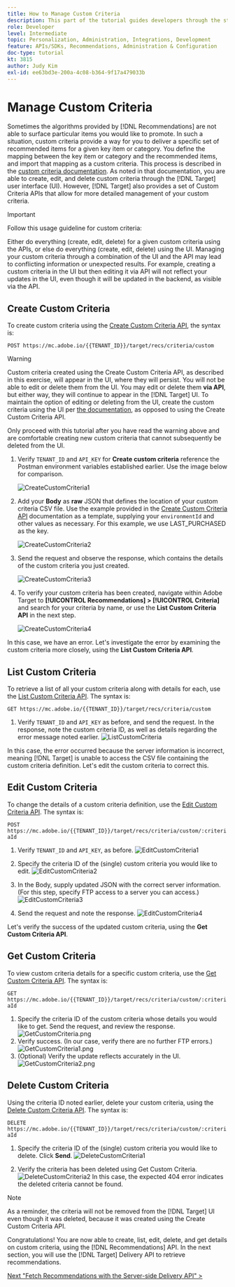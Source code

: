 ```yaml
---
title: How to Manage Custom Criteria
description: This part of the tutorial guides developers through the steps required to use Adobe Target APIs to manage, create, list, edit, get, and delete Adobe Target Recommendations criteria.
role: Developer
level: Intermediate
topic: Personalization, Administration, Integrations, Development
feature: APIs/SDKs, Recommendations, Administration & Configuration
doc-type: tutorial
kt: 3815
author: Judy Kim
exl-id: ee63bd3e-200a-4c08-b364-9f17a479033b
---
```

# Manage Custom Criteria

Sometimes the algorithms provided by [!DNL Recommendations] are not able to surface particular items you would like to promote. In such a situation, custom criteria provide a way for you to deliver a specific set of recommended items for a given key item or category. You define the mapping between the key item or category and the recommended items, and import that mapping as a custom criteria. This process is described in the [custom criteria documentation](https://experienceleague.adobe.com/docs/target/using/recommendations/criteria/recommendations-csv.html?lang=en). As noted in that documentation, you are able to create, edit, and delete custom criteria through the [!DNL Target] user interface (UI). However, [!DNL Target] also provides a set of Custom Criteria APIs that allow for more detailed management of your custom criteria.

>[!IMPORTANT]
>
>Follow this usage guideline for custom criteria:
>
> Either do everything (create, edit, delete) for a given custom criteria using the APIs, or else do everything (create, edit, delete) using the UI. Managing your custom criteria through a combination of the UI and the API may lead to conflicting information or unexpected results. For example, creating a custom criteria in the UI but then editing it via API will not reflect your updates in the UI, even though it will be updated in the backend, as visible via the API.

## Create Custom Criteria

To create custom criteria using the [Create Custom Criteria API](https://developers.adobetarget.com/api/recommendations/#operation/createCriteriaCustom), the syntax is:

`POST https://mc.adobe.io/{{TENANT_ID}}/target/recs/criteria/custom`

>[!WARNING]
>
>Custom criteria created using the Create Custom Criteria API, as described in this exercise, will appear in the UI, where they will persist. You will not be able to edit or delete them from the UI. You may edit or delete them **via API**, but either way, they will continue to appear in the [!DNL Target] UI. To maintain the option of editing or deleting from the UI, create the custom criteria using the UI per [the documentation](https://experienceleague.adobe.com/docs/target/using/recommendations/criteria/recommendations-csv.html?lang=en), as opposed to using the Create Custom Criteria API.

Only proceed with this tutorial after you have read the warning above and are comfortable creating new custom criteria that cannot subsequently be deleted from the UI.

1. Verify `TENANT_ID` and `API_KEY` for **Create custom criteria** reference the Postman environment variables established earlier. Use the image below for comparison.

    ![CreateCustomCriteria1](assets/CreateCustomCriteria1.png)

2. Add your **Body** as **raw** JSON that defines the location of your custom criteria CSV file. Use the example provided in the [Create Custom Criteria API](https://developers.adobetarget.com/api/recommendations/#operation/getAllCriteriaCustom) documentation as a template, supplying your `environmentId` and other values as necessary. For this example, we use LAST_PURCHASED as the key.

    ![CreateCustomCriteria2](assets/CreateCustomCriteria2.png)

3. Send the request and observe the response, which contains the details of the custom criteria you just created.

    ![CreateCustomCriteria3](assets/CreateCustomCriteria3.png)

4. To verify your custom criteria has been created, navigate within Adobe Target to **[!UICONTROL Recommendations] > [!UICONTROL Criteria]** and search for your criteria by name, or use the **List Custom Criteria API** in the next step.

    ![CreateCustomCriteria4](assets/CreateCustomCriteria4.png)

In this case, we have an error. Let's investigate the error by examining the custom criteria more closely, using the **List Custom Criteria API**.

## List Custom Criteria

To retrieve a list of all your custom criteria along with details for each, use the [List Custom Criteria API](https://developers.adobetarget.com/api/recommendations/#operation/getAllCriteriaCustom). The syntax is:

`GET https://mc.adobe.io/{{TENANT_ID}}/target/recs/criteria/custom`

1. Verify `TENANT_ID` and `API_KEY` as before, and send the request. In the response, note the custom criteria ID, as well as details regarding the error message noted earlier.
   ![ListCustomCriteria](assets/ListCustomCriteria.png)

In this case, the error occurred because the server information is incorrect, meaning [!DNL Target] is unable to access the CSV file containing the custom criteria definition. Let's edit the custom criteria to correct this.

## Edit Custom Criteria

To change the details of a custom criteria definition, use the [Edit Custom Criteria API](https://developers.adobetarget.com/api/recommendations/#operation/updateCriteriaCustom). The syntax is:

`POST https://mc.adobe.io/{{TENANT_ID}}/target/recs/criteria/custom/:criteriaId`

1. Verify `TENANT_ID` and `API_KEY`, as before.
![EditCustomCriteria1](assets/EditCustomCriteria1.png)

1. Specify the criteria ID of the (single) custom criteria you would like to edit.
![EditCustomCriteria2](assets/EditCustomCriteria2.png)

1. In the Body, supply updated JSON with the correct server information. (For this step, specify FTP access to a server you can access.)
![EditCustomCriteria3](assets/EditCustomCriteria3.png)

1. Send the request and note the response.
![EditCustomCriteria4](assets/EditCustomCriteria4.png)

Let's verify the success of the updated custom criteria, using the **Get Custom Criteria API**.

## Get Custom Criteria

To view custom criteria details for a specific custom criteria, use the [Get Custom Criteria API](https://developers.adobetarget.com/api/recommendations/#operation/getCriteriaCustom). The syntax is:

`GET https://mc.adobe.io/{{TENANT_ID}}/target/recs/criteria/custom/:criteriaId`

1. Specify the criteria ID of the custom criteria whose details you would like to get. Send the request, and review the response.
![GetCustomCriteria.png](assets/GetCustomCriteria.png)
1. Verify success. (In our case, verify there are no further FTP errors.)
   ![GetCustomCriteria1.png](assets/GetCustomCriteria1.png)
1. (Optional) Verify the update reflects accurately in the UI.
   ![GetCustomCriteria2.png](assets/GetCustomCriteria2.png)

## Delete Custom Criteria

Using the criteria ID noted earlier, delete your custom criteria, using the [Delete Custom Criteria API](https://developers.adobetarget.com/api/recommendations/#operation/deleteCriteriaCustom). The syntax is:

`DELETE https://mc.adobe.io/{{TENANT_ID}}/target/recs/criteria/custom/:criteriaId`

1. Specify the criteria ID of the (single) custom criteria you would like to delete. Click **Send**.
   ![DeleteCustomCriteria1](assets/DeleteCustomCriteria1.png)

1. Verify the criteria has been deleted using Get Custom Criteria.
   ![DeleteCustomCriteria2](assets/DeleteCustomCriteria2.png)
   In this case, the expected 404 error indicates the deleted criteria cannot be found.

>[!NOTE]
>As a reminder, the criteria will not be removed from the [!DNL Target] UI even though it was deleted, because it was created using the Create Custom Criteria API.

Congratulations! You are now able to create, list, edit, delete, and get details on custom criteria, using the [!DNL Recommendations] API. In the next section, you will use the [!DNL Target] Delivery API to retrieve recommendations.

[Next "Fetch Recommendations with the Server-side Delivery API" >](fetch-recs-server-side-delivery-api.md)
